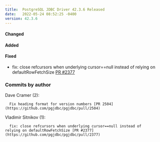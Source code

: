 ```yaml
---
title:  PostgreSQL JDBC Driver 42.3.6 Released
date:   2022-05-24 08:52:25 -0400
version: 42.3.6
---
```


#### Changed

#### Added

#### Fixed

* fix: close refcursors when underlying cursor==null instead of relying on defaultRowFetchSize [PR #2377](https://github.com/pgjdbc/pgjdbc/pull/2377)

<!--more-->

### Commits by author

Dave Cramer (2):

      Fix heading format for version numbers [PR 2504](https://github.com/pgjdbc/pgjdbc/pull/2504)

Vladimir Sitnikov (1):

      fix: close refcursors when underlying cursor==null instead of relying on defaultRowFetchSize [PR #2377](https://github.com/pgjdbc/pgjdbc/pull/2377)
